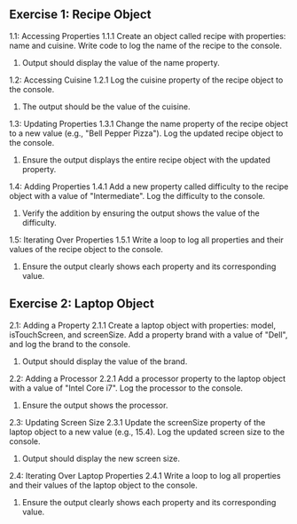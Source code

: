 ## Exercise 1: Recipe Object
1.1: Accessing Properties
1.1.1 Create an object called recipe with properties: name and cuisine. Write code to log the name of the recipe to the console.
1. Output should display the value of the name property.

1.2: Accessing Cuisine
1.2.1 Log the cuisine property of the recipe object to the console.
1. The output should be the value of the cuisine.

1.3: Updating Properties
1.3.1 Change the name property of the recipe object to a new value (e.g., "Bell Pepper Pizza"). Log the updated recipe object to the console.
1. Ensure the output displays the entire recipe object with the updated property.

1.4: Adding Properties
1.4.1 Add a new property called difficulty to the recipe object with a value of "Intermediate". Log the difficulty to the console.
1. Verify the addition by ensuring the output shows the value of the difficulty.

1.5: Iterating Over Properties
1.5.1 Write a loop to log all properties and their values of the recipe object to the console.
1. Ensure the output clearly shows each property and its corresponding value.

## Exercise 2: Laptop Object
2.1: Adding a Property
2.1.1 Create a laptop object with properties: model, isTouchScreen, and screenSize. Add a property brand with a value of "Dell", and log the brand to the console.
1. Output should display the value of the brand.

2.2: Adding a Processor
2.2.1 Add a processor property to the laptop object with a value of "Intel Core i7". Log the processor to the console.
1. Ensure the output shows the processor.

2.3: Updating Screen Size
2.3.1 Update the screenSize property of the laptop object to a new value (e.g., 15.4). Log the updated screen size to the console.
1. Output should display the new screen size.

2.4: Iterating Over Laptop Properties
2.4.1 Write a loop to log all properties and their values of the laptop object to the console.
1. Ensure the output clearly shows each property and its corresponding value.

